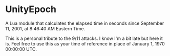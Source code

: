 # UnityEpoch
A Lua module that calculates the elapsed time in seconds since September 11, 2001, at 8:46:40 AM Eastern Time.

This is a personal tribute to the 9/11 attacks. I know I'm a bit late but here it is. Feel free to use this as your time of reference in place of January 1, 1970 00:00:00 UTC.
